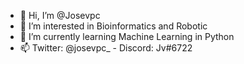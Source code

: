 - 👋 Hi, I’m @Josevpc
- 👀 I’m interested in Bioinformatics and Robotic
- 🌱 I’m currently learning Machine Learning in Python
- 📫 Twitter: @josevpc_ - Discord: Jv#6722  

<!---
Josevpc/Josevpc is a ✨ special ✨ repository because its `README.md` (this file) appears on your GitHub profile.
You can click the Preview link to take a look at your changes.
--->
